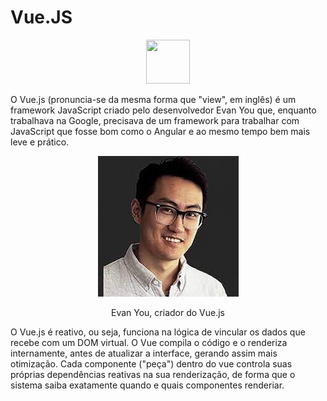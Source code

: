 # Vue.JS

<p align="center">
  <img src="https://cdn.jsdelivr.net/gh/devicons/devicon/icons/vuejs/vuejs-original.svg" height="70" width="70"/>
</p>

O Vue.js (pronuncia-se da mesma forma que "view", em inglês) é um framework JavaScript criado pelo desenvolvedor Evan You que, enquanto trabalhava na Google, precisava de um framework para trabalhar com JavaScript que fosse bom como o Angular e ao mesmo tempo bem mais leve e prático.

<p align="center">
  <img src="/imgs/EvanYou.jfif"/>
  <p align="center">Evan You, criador do Vue.js</p>
</p>

O Vue.js é reativo, ou seja, funciona na lógica de vincular os dados que recebe com um DOM virtual. O Vue compila o código e o renderiza internamente, antes de atualizar a interface, gerando assim mais otimização. Cada componente ("peça") dentro do vue controla suas próprias dependências reativas na sua renderização, de forma que o sistema saiba exatamente quando e quais componentes renderiar. 
